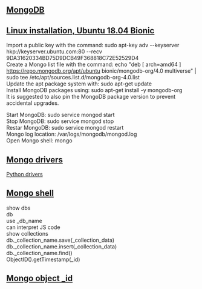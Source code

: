 ## [MongoDB](https://www.mongodb.com/)

## [Linux installation, Ubuntu 18.04 Bionic](https://docs.mongodb.com/manual/tutorial/install-mongodb-on-ubuntu/#install-mongodb-community-edition-using-deb-packages)

Import a public key with the command: sudo apt-key adv --keyserver hkp://keyserver.ubuntu.com:80 --recv 9DA31620334BD75D9DCB49F368818C72E52529D4  
Create a Mongo list file with the command: echo "deb [ arch=amd64 ] https://repo.mongodb.org/apt/ubuntu bionic/mongodb-org/4.0 multiverse" | sudo tee /etc/apt/sources.list.d/mongodb-org-4.0.list  
Update the apt package system with: sudo apt-get update  
Install MongoDB packages using: sudo apt-get install -y mongodb-org  
It is suggested to also pin the MongoDB package version to prevent accidental upgrades.  

Start MongoDB: sudo service mongod start  
Stop MongoDB: sudo service mongod stop  
Restar MongoDB: sudo service mongod restart  
Mongo log location: /var/logs/mongodb/mongod.log  
Open Mongo shell: mongo  

## [Mongo drivers](https://docs.mongodb.com/ecosystem/drivers/)

[Python drivers](https://docs.mongodb.com/ecosystem/drivers/python/)  

## [Mongo shell](https://docs.mongodb.com/manual/mongo/)

show dbs  
db  
use _db_name  
can interpret JS code  
show collections  
db._collection_name.save(_collection_data)  
db._collection_name.insert(_collection_data)  
db._collection_name.find()  
ObjectID().getTimestamp(_id)  

## [Mongo object _id](https://docs.mongodb.com/manual/reference/method/ObjectId/)

